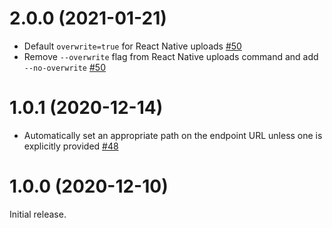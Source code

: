 # 2.0.0 (2021-01-21)

- Default `overwrite=true` for React Native uploads [#50](https://github.com/bugsnag/bugsnag-source-maps/pull/50)
- Remove `--overwrite` flag from React Native uploads command and add `--no-overwrite` [#50](https://github.com/bugsnag/bugsnag-source-maps/pull/50)

# 1.0.1 (2020-12-14)

- Automatically set an appropriate path on the endpoint URL unless one is explicitly provided [#48](https://github.com/bugsnag/bugsnag-source-maps/pull/48)

# 1.0.0 (2020-12-10)

Initial release.
